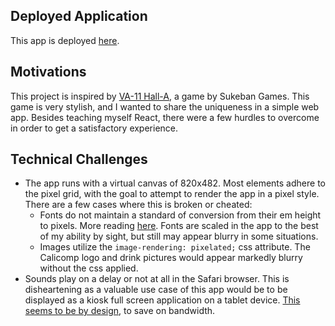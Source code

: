 
## Deployed Application

This app is deployed [here](https://datkami.github.io/bartending-interface/index.html).

## Motivations

This project is inspired by [VA-11 Hall-A](https://store.steampowered.com/app/447530/VA11_HallA_Cyberpunk_Bartender_Action/), a game by Sukeban Games. This game is very stylish, and I wanted to share the uniqueness in a simple web app. Besides teaching myself React, there were a few hurdles to overcome in order to get a satisfactory experience.

## Technical Challenges
- The app runs with a virtual canvas of 820x482. Most elements adhere to the pixel grid, with the goal to attempt to render the app in a pixel style. There are a few cases where this is broken or cheated:
    - Fonts do not maintain a standard of conversion from their em height to pixels. More reading [here](https://graphicdesign.stackexchange.com/questions/4035/what-does-the-size-of-the-font-translate-to-exactly). Fonts are scaled in the app to the best of my ability by sight, but still may appear blurry in some situations.
    - Images utilize the `image-rendering: pixelated;` css attribute. The Calicomp logo and drink pictures would appear markedly blurry without the css applied.
- Sounds play on a delay or not at all in the Safari browser. This is disheartening as a valuable use case of this app would be to be displayed as a kiosk full screen application on a tablet device. [This seems to be by design](https://stackoverflow.com/questions/9811429/html5-audio-tag-on-safari-has-a-delay), to save on bandwidth.




